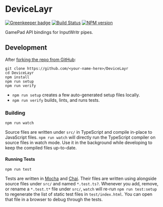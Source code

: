 <!-- Top -->
# DeviceLayr
[![Greenkeeper badge](https://badges.greenkeeper.io/FullScreenShenanigans/DeviceLayr.svg)](https://greenkeeper.io/)
[![Build Status](https://travis-ci.org/FullScreenShenanigans/DeviceLayr.svg?branch=master)](https://travis-ci.org/FullScreenShenanigans/DeviceLayr)
[![NPM version](https://badge.fury.io/js/devicelayr.svg)](http://badge.fury.io/js/devicelayr)

GamePad API bindings for InputWritr pipes.
<!-- /Top -->

<!-- Development -->
## Development

After [forking the repo from GitHub](https://help.github.com/articles/fork-a-repo/):

```
git clone https://github.com/<your-name-here>/DeviceLayr
cd DeviceLayr
npm install
npm run setup
npm run verify
```

* `npm run setup` creates a few auto-generated setup files locally.
* `npm run verify` builds, lints, and runs tests.

### Building

```shell
npm run watch
```

Source files are written under `src/` in TypeScript and compile in-place to JavaScript files.
`npm run watch` will directly run the TypeScript compiler on source files in watch mode.
Use it in the background while developing to keep the compiled files up-to-date.

#### Running Tests

```shell
npm run test
```

Tests are written in [Mocha](https://github.com/mochajs/mocha) and [Chai](https://github.com/chaijs/chai).
Their files are written using  alongside source files under `src/` and named `*.test.ts?`.
Whenever you add, remove, or rename a `*.test.t*` file under `src/`, `watch` will re-run `npm run test:setup` to regenerate the list of static test files in `test/index.html`.
You can open that file in a browser to debug through the tests.

<!-- Maps -->
<!-- /Maps -->
<!-- /Development -->
